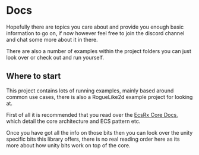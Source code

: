# Docs

Hopefully there are topics you care about and provide you enough basic information to go on, if now however feel free to join the discord channel and chat some more about it in there.

There are also a number of examples within the project folders you can just look over or check out and run yourself.

## Where to start

This project contains lots of running examples, mainly based around common use cases, there is also a RogueLike2d example project for looking at.

First of all it is recommended that you read over the [EcsRx Core Docs](https://github.com/EcsRx/ecsrx/tree/master/docs), which detail the core architecture and ECS pattern etc. 

Once you have got all the info on those bits then you can look over the unity specific bits this library offers, there is no real reading order here as its more about how unity bits work on top of the core.